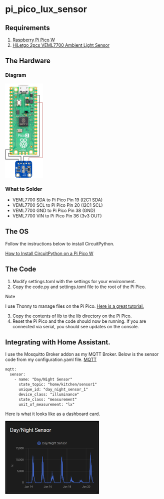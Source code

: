 # pi_pico_lux_sensor
## Requirements
1. [Raspberry Pi Pico W](https://a.co/d/g2yz2Yg)
2. [HiLetgo 2pcs VEML7700 Ambient Light Sensor](https://a.co/d/hvVp03M)
## The Hardware
### Diagram
<img src="./pi_pico_lux_sensor_diagram.png" alt="diagram of pi pico with veml7700" height='300'>

### What to Solder
- VEML7700 SDA to Pi Pico Pin 19 (I2C1 SDA)
- VEML7700 SCL to Pi Pico Pin 20 (I2C1 SCL)
- VEML7700 GND to Pi Pico Pin 38 (GND)
- VEML7700 VIN to Pi Pico Pin 36 (3v3 OUT)

## The OS
Follow the instructions below to install CircuitPython.

[How to Install CircuitPython on a Pi Pico W](https://learn.adafruit.com/pico-w-wifi-with-circuitpython/installing-circuitpython)

## The Code
1. Modify settings.toml with the settings for your environment.
2. Copy the code.py and settings.toml file to the root of the Pi Pico.
>[!Note]
>I use Thonny to manage files on the Pi Pico. [Here is a great tutorial.](https://www.thinkcreatelearn.co.uk/resources/raspberrypi-pico-recipes/thonny-circuitpython/index.html)
3. Copy the contents of lib to the lib directory on the Pi Pico.
4. Reset the Pi Pico and the code should now be running. If you are connected via serial, you should see updates on the console.

## Integrating with Home Assistant.
I use the Mosquitto Broker addon as my MQTT Broker. Below is the sensor code from my configuration.yaml file.
[MQTT](https://www.home-assistant.io/integrations/mqtt/)

```
mqtt:
  sensor:
    - name: "Day/Night Sensor"
      state_topic: "home/kitchen/sensor1"
      unique_id: "day_night_sensor_1"
      device_class: "illuminance"
      state_class: "measurement"
      unit_of_measurement: "lx"
```
Here is what it looks like as a dashboard card.

<img src="./ha_dash_card_screenshot.png" alt="Home Assistant Dashboard Card showing lux value." width="300">